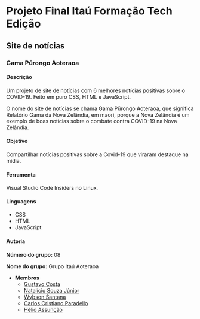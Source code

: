 # Projeto Final Itaú Formação Tech Edição
## Site de notícias
### Gama Pūrongo Aoteraoa

#### Descrição

Um projeto de site de notícias com 6 melhores notícias positivas sobre o COVID-19. Feito em puro CSS, HTML e JavaScript. 

O nome do site de notícias se chama Gama Pūrongo Aoteraoa, que significa Relatório Gama da Nova Zelândia, em maori, porque a Nova Zelândia é um exemplo de boas notícias sobre o combate contra COVID-19 na Nova Zelândia. 

#### Objetivo

Compartilhar notícias positivas sobre a Covid-19 que viraram destaque na mídia.

#### Ferramenta

Visual Studio Code Insiders no Linux.

#### Linguagens

- CSS
- HTML
- JavaScript

#### Autoria

**Número do grupo:** 08

**Nome do grupo:** Grupo Itaú Aoteraoa

- **Membros**
  - [Gustavo Costa](https://github.com/gusbemacbe)
  - [Natalício Souza Júnior](https://github.com/nataliciojr)
  - [Wybson Santana](https://github.com/WybsonSantana)
  - [Carlos Cristiano Paradello](https://github.com/Carlos-Cristiano917)
  - [Hélio Assunção](https://github.com/nataliciojr)
